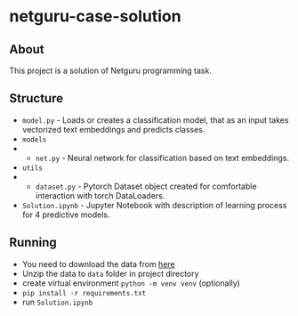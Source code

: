 # netguru-case-solution

## About
This project is a solution of Netguru programming task.

## Structure
- `model.py` - Loads or creates a classification model, that as an input takes vectorized text embeddings and predicts classes.
- `models`
- - `net.py` - Neural network for classification based on text embeddings.
- `utils`
- - `dataset.py` - Pytorch Dataset object created for comfortable interaction with torch DataLoaders.
- `Solution.ipynb` - Jupyter Notebook with description of learning process for 4 predictive models.

## Running
- You need to download the data from [here](https://drive.google.com/file/d/1pzQOxzzqPBBzdTwRYxR8IJ1KEWgpnFw_/view)
- Unzip the data to `data` folder in project directory
- create virtual environment `python -m venv venv` (optionally)
- `pip install -r requirements.txt`
- run `Solution.ipynb`
